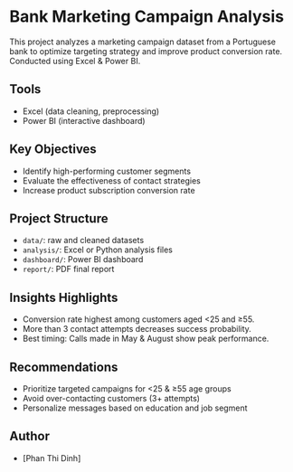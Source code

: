 # Bank Marketing Campaign Analysis
This project analyzes a marketing campaign dataset from a Portuguese bank to optimize targeting strategy and improve product conversion rate. Conducted using Excel & Power BI.
## Tools
- Excel (data cleaning, preprocessing)
- Power BI (interactive dashboard)
## Key Objectives
- Identify high-performing customer segments
- Evaluate the effectiveness of contact strategies
- Increase product subscription conversion rate
## Project Structure
- `data/`: raw and cleaned datasets
- `analysis/`: Excel or Python analysis files
- `dashboard/`: Power BI dashboard
- `report/`: PDF final report
## Insights Highlights
- Conversion rate highest among customers aged <25 and ≥55.
- More than 3 contact attempts decreases success probability.
- Best timing: Calls made in May & August show peak performance.
## Recommendations
- Prioritize targeted campaigns for <25 & ≥55 age groups
- Avoid over-contacting customers (3+ attempts)
- Personalize messages based on education and job segment
## Author
- [Phan Thi Dinh]
